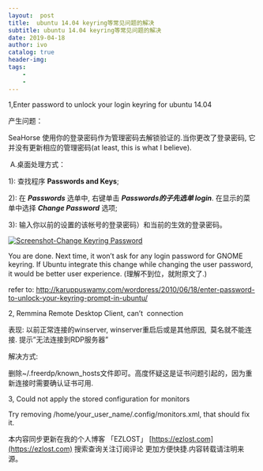 ```yaml
---
layout:  post
title:  ubuntu 14.04 keyring等常见问题的解决
subtitle: ubuntu 14.04 keyring等常见问题的解决 
date: 2019-04-18
author: ivo
catalog: true
header-img:
tags:
    - 
    - 
---
```

1,Enter password to unlock your login keyring for ubuntu 14.04

产生问题：

SeaHorse 使用你的登录密码作为管理密码去解锁验证的.当你更改了登录密码, 它并没有更新相应的管理密码(at least, this is what I believe).

 A.桌面处理方式：

1): 查找程序 **Passwords and Keys**;

2): 在 _**Passwords**_ 选单中, 右键单击 _**Passwords的子先选单 login**_. 在显示的菜单中选择 _**Change Password**_ 选项;

3): 输入你以前的设置的该帐号的登录密码）和当前的生效的登录密码。

[![](http://karuppuswamy.com/wordpress/wp-content/uploads/2010/06/Screenshot-Change-Keyring-Password.png "Screenshot-Change Keyring Password")](http://karuppuswamy.com/wordpress/wp-content/uploads/2010/06/Screenshot-Change-Keyring-Password.png)

You are done. Next time, it won’t ask for any login password for GNOME keyring. If Ubuntu integrate this change while changing the user password, it would be better user experience. (理解不到位，就附原文了.)

refer to: http://karuppuswamy.com/wordpress/2010/06/18/enter-password-to-unlock-your-keyring-prompt-in-ubuntu/

2, Remmina Remote Desktop Client, can’t  connection

表现: 以前正常连接的winserver, winserver重启后或是其他原因,  莫名就不能连接. 提示”无法连接到RDP服务器”

解决方式:

删除~/.freerdp/known_hosts文件即可。高度怀疑这是证书问题引起的，因为重新连接时需要确认证书可用.

3, Could not apply the stored configuration for monitors

Try removing /home/your_user_name/.config/monitors.xml, that should fix it.



本内容同步更新在我的个人博客 「EZLOST」 [https://ezlost.com](https://ezlost.com)  搜索查询关注订阅评论 更加方便快捷.内容转载请注明来源。
